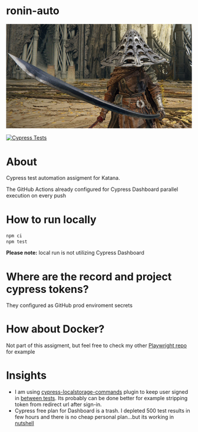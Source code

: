 # ronin-auto
![](logo.png)


[![Cypress Tests](https://github.com/ChaikaBogdan/ronin-auto/actions/workflows/main.yml/badge.svg)](https://github.com/ChaikaBogdan/ronin-auto/actions/workflows/main.yml)


# About

Cypress test automation assigment for Katana.

The GitHub Actions already configured for Cypress Dashboard parallel execution on every push

# How to run locally 
```
npm ci
npm test
```
**Please note:** local run is not utilizing Cypress Dashboard

# Where are the record and project cypress tokens?
They configured as GitHub prod enviroment secrets 

# How about Docker?
Not part of this assigment, but feel free to check my other [Playwright repo](https://github.com/ChaikaBogdan/starman-auto) for example 

# Insights
- I am using [cypress-localstorage-commands](https://www.npmjs.com/package/cypress-localstorage-commands) plugin to keep user signed in [between tests](https://github.com/ChaikaBogdan/ronin-auto/blob/main/cypress/support/index.js#L23). Its probably can be done better for example stripping token from redirect url after sign-in.
- Cypress free plan for Dashboard is a trash. I depleted 500 test results in few hours and there is no cheap personal plan...but its working in [nutshell](https://github.com/ChaikaBogdan/ronin-auto/actions/runs/2040090113)
